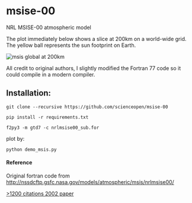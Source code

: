 # msise-00
NRL MSISE-00 atmospheric model

The plot immediately below shows a slice at 200km on a world-wide grid. The yellow ball represents the sun footprint on Earth.

![msis global at 200km](http://blogs.bu.edu/mhirsch/files/2015/04/demo200km1.gif)

All credit to original authors, I slightly modified the Fortran 77 
code so it could compile in a modern compiler. 

Installation:
-------------
```
git clone --recursive https://github.com/scienceopen/msise-00

pip install -r requirements.txt 

f2py3 -m gtd7 -c nrlmsise00_sub.for 
```
plot by:
```
python demo_msis.py
```

#### Reference
Original fortran code from
http://nssdcftp.gsfc.nasa.gov/models/atmospheric/msis/nrlmsise00/

[>1200 citations 2002 paper](http://onlinelibrary.wiley.com/doi/10.1029/2002JA009430/pdf)


